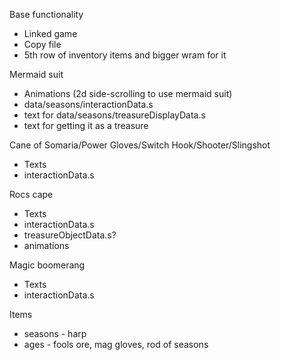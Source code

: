 Base functionality
* Linked game
* Copy file
* 5th row of inventory items and bigger wram for it

Mermaid suit
* Animations (2d side-scrolling to use mermaid suit)
* data/seasons/interactionData.s
* text for data/seasons/treasureDisplayData.s
* text for getting it as a treasure

Cane of Somaria/Power Gloves/Switch Hook/Shooter/Slingshot
* Texts
* interactionData.s

Rocs cape
* Texts
* interactionData.s
* treasureObjectData.s?
* animations

Magic boomerang
* Texts
* interactionData.s

Items
* seasons - harp
* ages - fools ore, mag gloves, rod of seasons